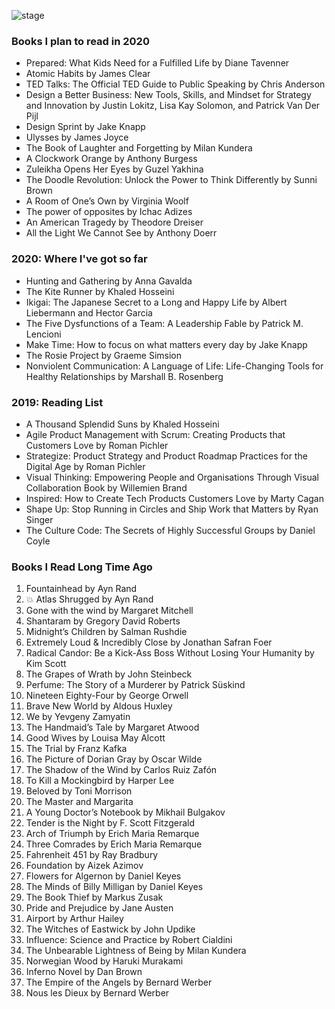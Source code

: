 ![stage](images/backgroundimage.png)


### Books I plan to read in 2020

* Prepared: What Kids Need for a Fulfilled Life by Diane Tavenner
* Atomic Habits by James Clear
* TED Talks: The Official TED Guide to Public Speaking by Chris Anderson
* Design a Better Business: New Tools, Skills, and Mindset for Strategy and Innovation by Justin Lokitz, Lisa Kay Solomon, and Patrick Van Der Pijl
* Design Sprint by Jake Knapp
* Ulysses by James Joyce
* The Book of Laughter and Forgetting by Milan Kundera
* A Clockwork Orange  by Anthony Burgess
* Zuleikha Opens Her Eyes by Guzel Yakhina
* The Doodle Revolution: Unlock the Power to Think Differently by Sunni Brown
* A Room of One’s Own by Virginia Woolf
* The power of opposites by  Ichac Adizes
* An American Tragedy by Theodore Dreiser
* All the Light We Cannot See by Anthony Doerr


### 2020: Where I've got so far

* Hunting and Gathering by Anna Gavalda
* The Kite Runner by Khaled Hosseini
* Ikigai: The Japanese Secret to a Long and Happy Life by Albert Liebermann and Hector Garcia
* The Five Dysfunctions of a Team: A Leadership Fable by Patrick M. Lencioni
* Make Time: How to focus on what matters every day by Jake Knapp
* The Rosie Project  by Graeme Simsion
* Nonviolent Communication: A Language of Life: Life-Changing Tools for Healthy Relationships by Marshall B. Rosenberg


### 2019: Reading List

* A Thousand Splendid Suns by Khaled Hosseini
* Agile Product Management with Scrum: Creating Products that Customers Love by Roman Pichler
* Strategize: Product Strategy and Product Roadmap Practices for the Digital Age by Roman Pichler
* Visual Thinking: Empowering People and Organisations Through Visual Collaboration
Book by Willemien Brand
* Inspired: How to Create Tech Products Customers Love by Marty Cagan
* Shape Up: Stop Running in Circles and Ship Work that Matters by Ryan Singer
* The Culture Code: The Secrets of Highly Successful Groups by Daniel Coyle


### Books I Read Long Time Ago

1. Fountainhead by Ayn Rand
2. 💥 Atlas Shrugged by Ayn Rand
3. Gone with the wind  by Margaret Mitchell
4. Shantaram by Gregory David Roberts
5. Midnight’s Children  by Salman Rushdie
6. Extremely Loud & Incredibly Close by  Jonathan Safran Foer
7. Radical Candor: Be a Kick-Ass Boss Without Losing Your Humanity by Kim Scott
8. The Grapes of Wrath by John Steinbeck
9. Perfume: The Story of a Murderer by Patrick Süskind
10. Nineteen Eighty-Four by George Orwell
11. Brave New World by Aldous Huxley
12. We by Yevgeny Zamyatin
13. The Handmaid’s Tale by Margaret Atwood
14. Good Wives  by Louisa May Alcott
15. The Trial by Franz Kafka
16. The Picture of Dorian Gray by Oscar Wilde
17. The Shadow of the Wind  by Carlos Ruiz Zafón
18. To Kill a Mockingbird by Harper Lee
19. Beloved by Toni Morrison
20. The Master and Margarita 
21. A Young Doctor’s Notebook by Mikhail Bulgakov
22. Tender is the Night by F. Scott Fitzgerald
23. Arch of Triumph by Erich Maria Remarque
24. Three Comrades by Erich Maria Remarque
25. Fahrenheit 451 by Ray Bradbury
26. Foundation by Aizek Azimov 
27. Flowers for Algernon by Daniel Keyes
28. The Minds of Billy Milligan by Daniel Keyes
29. The Book Thief by Markus Zusak
30. Pride and Prejudice by Jane Austen
31. Airport by Arthur Hailey
32. The Witches of Eastwick by John Updike
33. Influence: Science and Practice by Robert Cialdini
34. The Unbearable Lightness of Being by Milan Kundera
35. Norwegian Wood by Haruki Murakami
36. Inferno Novel by Dan Brown
37. The Empire of the Angels  by Bernard Werber
38. Nous les Dieux  by Bernard Werber
